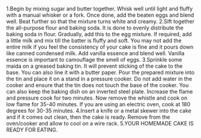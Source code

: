 1.Begin by mixing sugar and butter together. Whisk well until light and fluffy with a manual whisker or a fork. Once done, add the beaten eggs and blend well. Beat further so that the mixture turns white and creamy.
2.Sift together the all-purpose flour and baking soda. It is done to evenly distribute the baking soda in flour. Gradually, add this to the egg mixture. If required, add a little milk and mix till the batter is fluffy and soft. You may not add the entire milk if you feel the consistency of your cake is fine and it pours down like canned condensed milk. Add vanilla essence and blend well. Vanilla essence is important to camouflage the smell of eggs.
3.Sprinkle some maida on a greased baking tin. It will prevent sticking of the cake to the base. You can also line it with a butter paper. Pour the prepared mixture into the tin and place it on a stand in a pressure cooker. Do not add water in the cooker and ensure that the tin does not touch the base of the cooker. You can also keep the baking dish on an inverted steel plate. Increase the flame and pressure cook for two minutes. Now remove the whistle and cook on low flame for 35-40 minutes. If you are using an electric oven, cook at 180 degrees for 30-35 minutes.
4.Insert a knife or a metal skewer into the cake and if it comes out clean, then the cake is ready. Remove from the oven/cooker and allow to cool on a wire rack.
5.YOUR HOMEMADE CAKE IS READY FOR EATING.